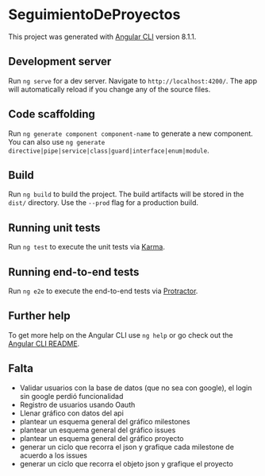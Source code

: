 # SeguimientoDeProyectos

This project was generated with [Angular CLI](https://github.com/angular/angular-cli) version 8.1.1.

## Development server

Run `ng serve` for a dev server. Navigate to `http://localhost:4200/`. The app will automatically reload if you change any of the source files.

## Code scaffolding

Run `ng generate component component-name` to generate a new component. You can also use `ng generate directive|pipe|service|class|guard|interface|enum|module`.

## Build

Run `ng build` to build the project. The build artifacts will be stored in the `dist/` directory. Use the `--prod` flag for a production build.

## Running unit tests

Run `ng test` to execute the unit tests via [Karma](https://karma-runner.github.io).

## Running end-to-end tests

Run `ng e2e` to execute the end-to-end tests via [Protractor](http://www.protractortest.org/).

## Further help

To get more help on the Angular CLI use `ng help` or go check out the [Angular CLI README](https://github.com/angular/angular-cli/blob/master/README.md).

## Falta
- Validar usuarios con la base de datos (que no sea con google), el login sin google perdió funcionalidad
- Registro de usuarios usando Oauth 
- Llenar gráfico con datos del api
- plantear un esquema general del gráfico milestones
- plantear un esquema general del gráfico issues
- plantear un esquema general del gráfico proyecto
- generar un ciclo que recorra el json y grafique cada milestone de acuerdo a los issues
- generar un ciclo que recorra el objeto json y grafique el proyecto

